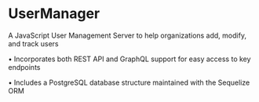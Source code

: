 # UserManager

A JavaScript User Management Server to help organizations add, modify, and track users

•	Incorporates both REST API and GraphQL support for easy access to key endpoints

•	Includes a PostgreSQL database structure maintained with the Sequelize ORM 
